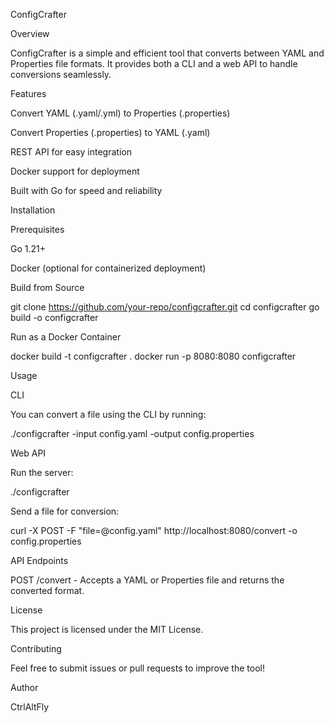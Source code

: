 ConfigCrafter

Overview

ConfigCrafter is a simple and efficient tool that converts between YAML and Properties file formats. It provides both a CLI and a web API to handle conversions seamlessly.

Features

Convert YAML (.yaml/.yml) to Properties (.properties)

Convert Properties (.properties) to YAML (.yaml)

REST API for easy integration

Docker support for deployment

Built with Go for speed and reliability

Installation

Prerequisites

Go 1.21+

Docker (optional for containerized deployment)

Build from Source

git clone https://github.com/your-repo/configcrafter.git
cd configcrafter
go build -o configcrafter

Run as a Docker Container

docker build -t configcrafter .
docker run -p 8080:8080 configcrafter

Usage

CLI

You can convert a file using the CLI by running:

./configcrafter -input config.yaml -output config.properties

Web API

Run the server:

./configcrafter

Send a file for conversion:

curl -X POST -F "file=@config.yaml" http://localhost:8080/convert -o config.properties

API Endpoints

POST /convert - Accepts a YAML or Properties file and returns the converted format.

License

This project is licensed under the MIT License.

Contributing

Feel free to submit issues or pull requests to improve the tool!

Author

CtrlAltFly